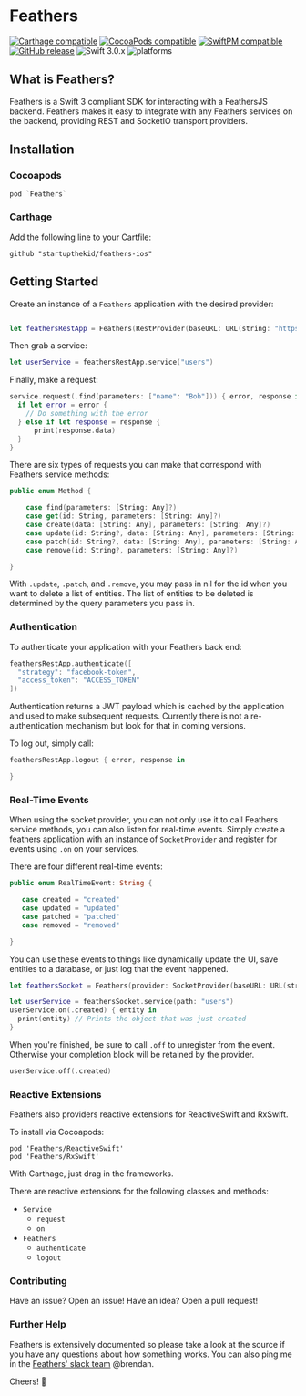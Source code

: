 # Feathers

[![Carthage compatible](https://img.shields.io/badge/Carthage-compatible-4BC51D.svg?style=flat)](#carthage) [![CocoaPods compatible](https://img.shields.io/cocoapods/v/Feathers.svg)](#cocoapods) [![SwiftPM compatible](https://img.shields.io/badge/SwiftPM-compatible-orange.svg)](#swift-package-manager) [![GitHub release](https://img.shields.io/github/release/startupthekid/feathers-ios.svg)](https://github.com/startupthekid/feathers-ios/releases) ![Swift 3.0.x](https://img.shields.io/badge/Swift-3.0.x-orange.svg) ![platforms](https://img.shields.io/badge/platform-iOS%20%7C%20macOS%20%7C%20tvOS-lightgrey.svg)


## What is Feathers?

Feathers is a Swift 3 compliant SDK for interacting with a FeathersJS backend. Feathers makes it easy to integrate with any Feathers services on the backend, providing REST and SocketIO transport providers.

## Installation

### Cocoapods
```
pod `Feathers`
```

### Carthage

Add the following line to your Cartfile:

```
github "startupthekid/feathers-ios"
```
## Getting Started

Create an instance of a `Feathers` application with the desired provider:

```swift

let feathersRestApp = Feathers(RestProvider(baseURL: URL(string: "https://myserver.com")))

```

Then grab a service:

```swift
let userService = feathersRestApp.service("users")
```

Finally, make a request:

```swift
service.request(.find(parameters: ["name": "Bob"])) { error, response in
  if let error = error {
    // Do something with the error
  } else if let response = response {
      print(response.data)
  }
}
```

There are six types of requests you can make that correspond with Feathers service methods:

```swift
public enum Method {

    case find(parameters: [String: Any]?)
    case get(id: String, parameters: [String: Any]?)
    case create(data: [String: Any], parameters: [String: Any]?)
    case update(id: String?, data: [String: Any], parameters: [String: Any]?)
    case patch(id: String?, data: [String: Any], parameters: [String: Any]?)
    case remove(id: String?, parameters: [String: Any]?)

}
```

With `.update`, `.patch`, and `.remove`, you may pass in nil for the id when you want to delete a list of entities. The list of entities to be deleted is determined by the query parameters you pass in.

### Authentication

To authenticate your application with your Feathers back end:

```swift
feathersRestApp.authenticate([
  "strategy": "facebook-token",
  "access_token": "ACCESS_TOKEN"
])
```

Authentication returns a JWT payload which is cached by the application and used to make subsequent requests. Currently there is not a re-authentication mechanism but look for that in coming versions.

To log out, simply call:

```swift
feathersRestApp.logout { error, response in

}
```

### Real-Time Events

When using the socket provider, you can not only use it to call Feathers service methods, you can also listen for real-time events. Simply create a feathers application with an instance of `SocketProvider` and register for events using `.on` on your services.

There are four different real-time events:

```swift
public enum RealTimeEvent: String {

   case created = "created"
   case updated = "updated"
   case patched = "patched"
   case removed = "removed"

}
```

You can use these events to things like dynamically update the UI, save entities to a database, or just log that the event happened.

```swift
let feathersSocket = Feathers(provider: SocketProvider(baseURL: URL(string: "https://myserver.com")!, configuration: []))

let userService = feathersSocket.service(path: "users")
userService.on(.created) { entity in
  print(entity) // Prints the object that was just created
}
```

When you're finished, be sure to call `.off` to unregister from the event. Otherwise your completion block will be retained by the provider.

```swift
userService.off(.created)
```

### Reactive Extensions

Feathers also providers reactive extensions for ReactiveSwift and RxSwift.

To install via Cocoapods:

```
pod 'Feathers/ReactiveSwift'
pod 'Feathers/RxSwift'
```

With Carthage, just drag in the frameworks.

There are reactive extensions for the following classes and methods:

- `Service`
  - `request`
  - `on`
- `Feathers`
  - `authenticate`
  - `logout`

### Contributing

Have an issue? Open an issue! Have an idea? Open a pull request!

### Further Help

Feathers is extensively documented so please take a look at the source if you have any questions about how something works.
You can also ping me in the [Feathers' slack team](slack.feathersjs.com) @brendan.

Cheers! :beers:
